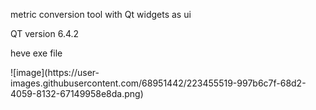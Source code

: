 <p> metric conversion tool with Qt widgets as ui </p>
<p> QT version 6.4.2 </p>
<p> heve exe file </p>
![image](https://user-images.githubusercontent.com/68951442/223455519-997b6c7f-68d2-4059-8132-67149958e8da.png)
